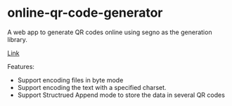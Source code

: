 # online-qr-code-generator

A web app to generate QR codes online using segno as the generation library.

[Link](https://tony-xlh.github.io/online-qr-code-generator/)

Features:

* Support encoding files in byte mode
* Support encoding the text with a specified charset.
* Support Structrued Append mode to store the data in several QR codes


